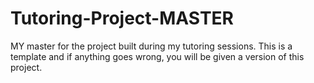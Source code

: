 # Tutoring-Project-MASTER

MY master for the project built during my tutoring sessions. This is a template and if anything goes wrong, you will be given a version of this project.
